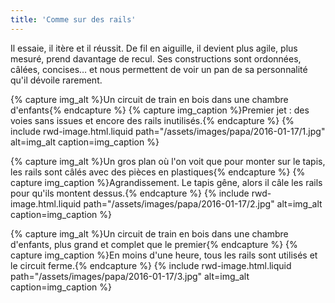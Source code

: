 ```yaml
---
title: 'Comme sur des rails'
---
```


Il essaie, il itère et il réussit. De fil en aiguille, il devient plus agile, plus mesuré, prend davantage de recul. Ses constructions sont ordonnées, câlées, concises… et nous permettent de voir un pan de sa personnalité qu'il dévoile rarement.

{% capture img_alt %}Un circuit de train en bois dans une chambre d'enfants{% endcapture %} {% capture img_caption %}Premier jet : des voies sans issues et encore des rails inutilisés.{% endcapture %} {% include rwd-image.html.liquid
path="/assets/images/papa/2016-01-17/1.jpg"
alt=img_alt
caption=img_caption
%}

{% capture img_alt %}Un gros plan où l'on voit que pour monter sur le tapis, les rails sont câlés avec des pièces en plastiques{% endcapture %} {% capture img_caption %}Agrandissement. Le tapis gêne, alors il câle les rails pour qu'ils montent dessus.{% endcapture %} {% include rwd-image.html.liquid
path="/assets/images/papa/2016-01-17/2.jpg"
alt=img_alt
caption=img_caption
%}

{% capture img_alt %}Un circuit de train en bois dans une chambre d'enfants, plus grand et complet que le premier{% endcapture %} {% capture img_caption %}En moins d'une heure, tous les rails sont utilisés et le circuit ferme.{% endcapture %} {% include rwd-image.html.liquid
path="/assets/images/papa/2016-01-17/3.jpg"
alt=img_alt
caption=img_caption
%}
